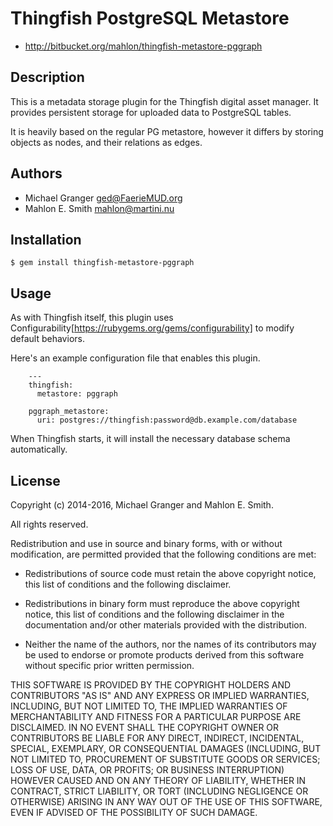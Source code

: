 # Thingfish PostgreSQL Metastore

* http://bitbucket.org/mahlon/thingfish-metastore-pggraph

## Description

This is a metadata storage plugin for the Thingfish digital asset
manager.  It provides persistent storage for uploaded data to
PostgreSQL tables.

It is heavily based on the regular PG metastore, however it differs by
storing objects as nodes, and their relations as edges.


## Authors

* Michael Granger <ged@FaerieMUD.org>
* Mahlon E. Smith <mahlon@martini.nu>


## Installation

    $ gem install thingfish-metastore-pggraph


##  Usage

As with Thingfish itself, this plugin uses
Configurability[https://rubygems.org/gems/configurability] to modify
default behaviors.

Here's an example configuration file that enables this plugin.

        ---
        thingfish:
          metastore: pggraph

        pggraph_metastore:
          uri: postgres://thingfish:password@db.example.com/database


When Thingfish starts, it will install the necessary database schema
automatically.

## License

Copyright (c) 2014-2016, Michael Granger and Mahlon E. Smith.

All rights reserved.

Redistribution and use in source and binary forms, with or without modification, are
permitted provided that the following conditions are met:

* Redistributions of source code must retain the above copyright notice, this
  list of conditions and the following disclaimer.

* Redistributions in binary form must reproduce the above copyright notice, this
  list of conditions and the following disclaimer in the documentation and/or
  other materials provided with the distribution.

* Neither the name of the authors, nor the names of its contributors may be used to
  endorse or promote products derived from this software without specific prior
  written permission.

THIS SOFTWARE IS PROVIDED BY THE COPYRIGHT HOLDERS AND CONTRIBUTORS
"AS IS" AND ANY EXPRESS OR IMPLIED WARRANTIES, INCLUDING, BUT NOT
LIMITED TO, THE IMPLIED WARRANTIES OF MERCHANTABILITY AND FITNESS FOR
A PARTICULAR PURPOSE ARE DISCLAIMED. IN NO EVENT SHALL THE COPYRIGHT OWNER OR
CONTRIBUTORS BE LIABLE FOR ANY DIRECT, INDIRECT, INCIDENTAL, SPECIAL,
EXEMPLARY, OR CONSEQUENTIAL DAMAGES (INCLUDING, BUT NOT LIMITED TO,
PROCUREMENT OF SUBSTITUTE GOODS OR SERVICES; LOSS OF USE, DATA, OR
PROFITS; OR BUSINESS INTERRUPTION) HOWEVER CAUSED AND ON ANY THEORY OF
LIABILITY, WHETHER IN CONTRACT, STRICT LIABILITY, OR TORT (INCLUDING
NEGLIGENCE OR OTHERWISE) ARISING IN ANY WAY OUT OF THE USE OF THIS
SOFTWARE, EVEN IF ADVISED OF THE POSSIBILITY OF SUCH DAMAGE.
